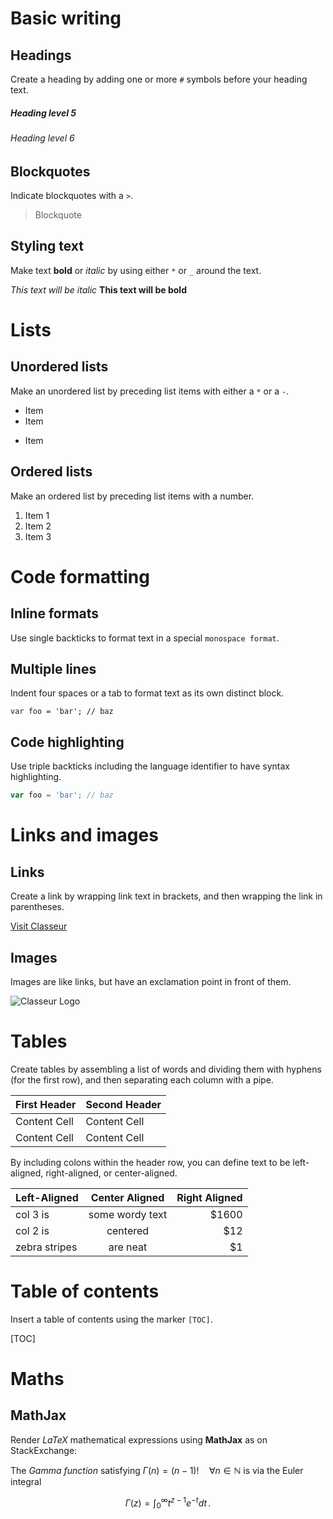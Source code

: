 # Basic writing

## Headings

Create a heading by adding one or more `#` symbols before your heading text.

##### Heading level 5
###### Heading level 6

## Blockquotes

Indicate blockquotes with a `>`.

> Blockquote

## Styling text

Make text **bold** or *italic* by using either `*` or `_` around the text.

_This text will be italic_
__This text will be bold__


# Lists

## Unordered lists

Make an unordered list by preceding list items with either a `*` or a `-`.

- Item
- Item
* Item

## Ordered lists

Make an ordered list by preceding list items with a number.

1. Item 1
2. Item 2
3. Item 3


# Code formatting

## Inline formats

Use single backticks to format text in a special `monospace format`.

## Multiple lines

Indent four spaces or a tab to format text as its own distinct block.

	var foo = 'bar'; // baz

## Code highlighting

Use triple backticks including the language identifier to have syntax highlighting.

```javascript
var foo = 'bar'; // baz
```


# Links and images

## Links

Create a link by wrapping link text in brackets, and then wrapping the link in parentheses.

[Visit Classeur](http://classeur.io)

## Images

Images are like links, but have an exclamation point in front of them.

![Classeur Logo](/images/logo.png)


# Tables

Create tables by assembling a list of words and dividing them with hyphens (for the first row), and then separating each column with a pipe.

First Header  | Second Header
------------- | -------------
Content Cell  | Content Cell
Content Cell  | Content Cell

By including colons within the header row, you can define text to be left-aligned, right-aligned, or center-aligned.

| Left-Aligned  | Center Aligned  | Right Aligned |
| :------------ |:---------------:| -----:|
| col 3 is      | some wordy text | $1600 |
| col 2 is      | centered        |   $12 |
| zebra stripes | are neat        |    $1 |


# Table of contents

Insert a table of contents using the marker `[TOC]`.

[TOC]


# Maths

## MathJax

Render *LaTeX* mathematical expressions using **MathJax** as on StackExchange:

The *Gamma function* satisfying $\Gamma(n) = (n-1)!\quad\forall n\in\mathbb N$ is via the Euler integral

$$
\Gamma(z) = \int_0^\infty t^{z-1}e^{-t}dt\,.
$$
